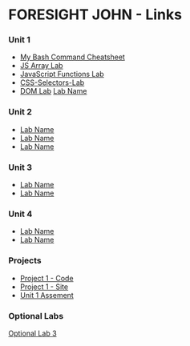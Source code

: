 # FORESIGHT JOHN - Links

### Unit 1

- [My Bash Command Cheatsheet](./shell_cmd_cheatsheet.md)
- [JS Array Lab](https://replit.com/@ForesightJ/Array-Practice#script.js)
- [JavaScript Functions Lab](https://replit.com/@ForesightJ/JS-Function-Lab#script.js)
- [CSS-Selectors-Lab](link-to-lhttps://git.generalassemb.ly/foresightj/sei-47/tree/master/w01/d3/css-selectors-labab)
- [DOM Lab](https://replit.com/@ForesightJ/DOM-Lab#script.js)
  <!-- Yes, you can use html tags in markdown! -->
  <a href="link-to-lab">Lab Name</a>

### Unit 2

- [Lab Name](link-to-lab)
- [Lab Name](link-to-lab)
- [Lab Name](link-to-lab)

### Unit 3

- [Lab Name](link-to-lab)
- [Lab Name](link-to-lab)

### Unit 4

- [Lab Name](link-to-lab)
- [Lab Name](link-to-lab)

### Projects

- [Project 1 - Code](link)
- [Project 1 - Site](deployed-link)
- [Unit 1 Assement](link)

### Optional Labs

<a href="link-to-optional-lab">Optional Lab 3</a>
